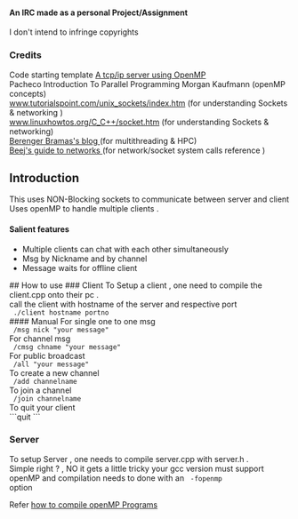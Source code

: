 #### An IRC made as a personal Project/Assignment

I don't intend to infringe copyrights 

### Credits
Code starting template
<a href="http://berenger.eu/blog/c-a-tcpip-server-using-openmp-linux-socket/" > A tcp/ip server using OpenMP </a> <br>
Pacheco Introduction To Parallel Programming Morgan Kaufmann (openMP concepts) <br>
www.tutorialspoint.com/unix_sockets/index.htm (for understanding Sockets & networking ) <br>
www.linuxhowtos.org/C_C++/socket.htm (for understanding Sockets & networking) <br>
<a href="berenger.eu/blog/">Berenger Bramas's blog </a>    (for multithreading & HPC) <br>
<a href="http://beej.us/guide/bgnet/output/html/singlepage/bgnet.html" > Beej's guide to networks </a> (for network/socket system calls reference )
<br>
## Introduction
This uses NON-Blocking sockets to communicate between server and client 
Uses openMP to handle multiple clients .
<br><h4>Salient features</h4>
<ul>
<li> Multiple clients can chat with each other simultaneously </li>
<li>Msg by Nickname and by channel </li>
<li>Message waits for offline client </li>
</ul>
## How to use
### Client
To Setup a client , one need to compile the client.cpp onto their pc . <br>
call the client with hostname of the server and respective port <br>
<code> ./client hostname portno </code> <br>
#### Manual 
For single one to one msg <br>
<code> /msg nick "your message" </code> <br>
For channel msg <br>
<code> /cmsg chname "your message" </code><br>
For public broadcast <br>
<code> /all "your message" </code><br>
To create a new channel <br>
<code> /add channelname </code> <br>
To join a channel <br>
<code> /join channelname </code> <br>
To quit your client <br>
```quit 
``` <br>

### Server 

To setup Server , one needs to compile server.cpp with server.h . <br>
Simple right ? , NO it gets a little tricky 
your gcc version must support openMP and compilation needs to done with an 
<code> -fopenmp </code> option

Refer <a href="https://www.dartmouth.edu/~rc/classes/intro_openmp/compile_run.html" > how to compile openMP Programs</a>

